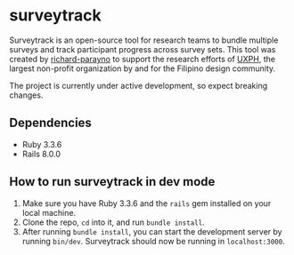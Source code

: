 # surveytrack

Surveytrack is an open-source tool for research teams to bundle multiple surveys and track participant progress across survey sets. 
This tool was created by [richard-parayno](https://github.com/richard-parayno) to support the research efforts of [UXPH](https://uxph.org), the largest non-profit organization by and for the Filipino design community. 

The project is currently under active development, so expect breaking changes. 

## Dependencies
- Ruby 3.3.6
- Rails 8.0.0

## How to run surveytrack in dev mode
1. Make sure you have Ruby 3.3.6 and the `rails` gem installed on your local machine.
2. Clone the repo, `cd` into it, and run `bundle install`.
3. After running `bundle install`, you can start the development server by running `bin/dev`. Surveytrack should now be running in `localhost:3000`.

